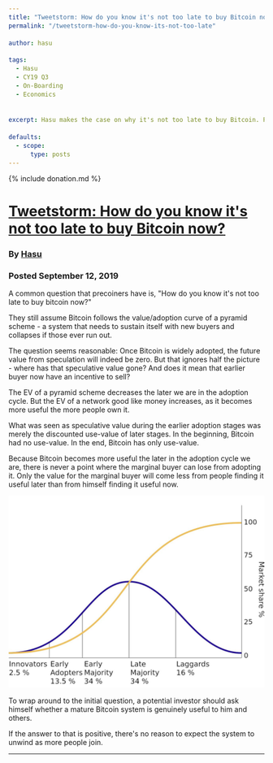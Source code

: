 ```yaml
---
title: "Tweetstorm: How do you know it's not too late to buy Bitcoin now?"
permalink: "/tweetstorm-how-do-you-know-its-not-too-late" 

author: hasu

tags:
  - Hasu
  - CY19 Q3
  - On-Boarding
  - Economics


excerpt: Hasu makes the case on why it's not too late to buy Bitcoin. Posted September 12, 2019.

defaults:
  - scope:
      type: posts
---
```


{% include donation.md %}

# [Tweetstorm: How do you know it's not too late to buy Bitcoin now?](https://twitter.com/hasufl/status/1172143536034197504)
### By [Hasu](https://twitter.com/hasufl)
### Posted September 12, 2019

A common question that precoiners have is, "How do you know it's not too late to buy bitcoin now?"

They still assume Bitcoin follows the value/adoption curve of a pyramid scheme - a system that needs to sustain itself with new buyers and collapses if those ever run out.

The question seems reasonable: Once Bitcoin is widely adopted, the future value from speculation will indeed be zero. But that ignores half the picture - where has that speculative value gone? And does it mean that earlier buyer now have an incentive to sell?

The EV of a pyramid scheme decreases the later we are in the adoption cycle. But the EV of a network good like money increases, as it becomes more useful the more people own it.

What was seen as speculative value during the earlier adoption stages was merely the discounted use-value of later stages. In the beginning, Bitcoin had no use-value. In the end, Bitcoin has only use-value.

Because Bitcoin becomes more useful the later in the adoption cycle we are, there is never a point where the marginal buyer can lose from adopting it. Only the value for the marginal buyer will come less from people finding it useful later than from himself finding it useful now.

![](assets/images/cy19/cy19m9/hasu-1.png)

To wrap around to the initial question, a potential investor should ask himself whether a mature Bitcoin system is genuinely useful to him and others.

If the answer to that is positive, there's no reason to expect the system to unwind as more people join.

***
